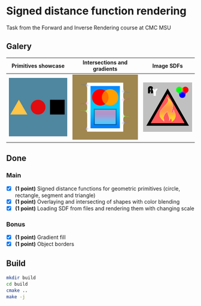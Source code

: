 # Signed distance function rendering 
Task from the Forward and Inverse Rendering course at CMC MSU

## Galery
| Primitives showcase       | Intersections and gradients | Image SDFs            |
|---------------------------|-----------------------------|-----------------------|
| ![Primitives](scene1.png) | ![Gradients](scene2.png)    | ![Images](scene3.png) |

## Done
### Main
- [x] **(1 point)** Signed distance functions for geometric primitives (circle, rectangle, segment and triangle)
- [x] **(1 point)** Overlaying and intersecting of shapes with color blending
- [x] **(1 point)** Loading SDF from files and rendering them with changing scale
### Bonus
- [x] **(1 point)** Gradient fill
- [x] **(1 point)** Object borders

## Build
```bash
mkdir build
cd build
cmake ..
make -j
```

